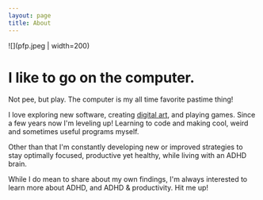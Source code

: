 ```yaml
---
layout: page
title: About
---
```

![](pfp.jpeg | width=200)
# I like to go on the computer.
Not pee, but play. The computer is my all time favorite pastime thing! 

I love exploring new software, creating  [digital art](https://www.artstation.com/kompjoeterjonk), and playing games. Since a few years now I'm leveling up! Learning to code and making cool, weird and sometimes useful programs myself.

Other than that I'm constantly developing new or improved strategies to stay optimally focused, productive yet healthy, while living with an ADHD brain. 

While I do mean to share about my own findings, I'm always interested to learn more about ADHD, and ADHD & productivity. Hit me up!